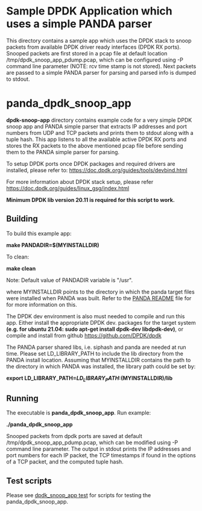 Sample DPDK Application which uses a simple PANDA parser
========================================================

This directory contains a sample app which uses the DPDK stack to snoop packets
from available DPDK driver ready interfaces (DPDK RX ports). Snooped packets
are first stored in a pcap file at default location
/tmp/dpdk_snoop_app_pdump.pcap, which can be configured using -P <location>
command line parameter (NOTE: rcv time stamp is not stored). Next packets are
passed to a simple PANDA parser for parsing and parsed info is dumped to stdout.

# panda_dpdk_snoop_app

**dpdk-snoop-app** directory contains example code for a very simple DPDK
snoop app and PANDA simple parser that extracts IP addresses and port numbers
from UDP and TCP packets and prints them to stdout along with a tuple hash.
This app listens to all the available active DPDK RX ports and stores the RX
packets to the above mentioned pcap file before sending them to the PANDA
simple parser for parsing.

To setup DPDK ports once DPDK packages and required drivers are installed,
please refer to: https://doc.dpdk.org/guides/tools/devbind.html

For more information about DPDK stack setup, please refer
https://doc.dpdk.org/guides/linux_gsg/index.html

**Minimum DPDK lib version 20.11 is required for this script to work.**

Building
--------

To build this example app:

**make PANDADIR=$(MYINSTALLDIR)**

To clean:

**make clean**

Note: Default value of PANDADIR variable is "/usr".

where MYINSTALLDIR points to the directory in which the panda target files
were installed when PANDA was built. Refer to the [PANDA README](../../../README.md) file for
for more information on this.

The DPDK dev environment is also must needed to compile and run this app.
Either install the appropriate DPDK dev. packages for the target system
**(e.g. for ubuntu 21.04: sudo apt-get install dpdk-dev libdpdk-dev)**, or
compile and install from github https://github.com/DPDK/dpdk

The PANDA parser shared libs, i.e. siphash and panda are needed at run time.
Please set LD_LIBRARY_PATH to include the lib directory from the PANDA install
location. Assuming that MYINSTALLDIR contains the path to the directory in
which PANDA was installed, the library path could be set by:

**export LD_LIBRARY_PATH=$LD_LIBRARY_PATH:$(MYINSTALLDIR)/lib**

Running
-------

The executable is **panda_dpdk_snoop_app**. Run example:

**./panda_dpdk_snoop_app**

Snooped packets from dpdk ports are saved at default
/tmp/dpdk_snoop_app_pdump.pcap, which can be modified using -P <location>
command line parameter. The output in stdout prints the IP addresses and port
numbers for each IP packet, the TCP timestamps if found in the options of a TCP
packet, and the computed tuple hash.

Test scripts
------------

Please see [dpdk_snoop_app test](../../../src/test/parser/samples/dpdk_snoop_app/README.md) for scripts for testing the panda_dpdk_snoop_app.
